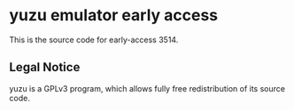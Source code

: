yuzu emulator early access
=============

This is the source code for early-access 3514.

## Legal Notice

yuzu is a GPLv3 program, which allows fully free redistribution of its source code.